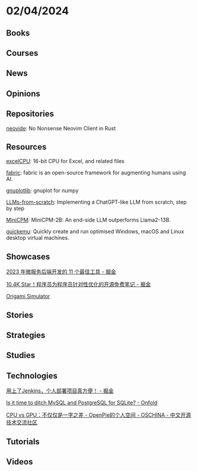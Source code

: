 # 02/04/2024

## Books

## Courses

## News

## Opinions

## Repositories
[neovide](https://github.com/neovide/neovide): No Nonsense Neovim Client in Rust

## Resources
[excelCPU](https://github.com/InkboxSoftware/excelCPU): 16-bit CPU for Excel, and related files

[fabric](https://github.com/danielmiessler/fabric): fabric is an open-source framework for augmenting humans using AI.

[gnuplotlib](https://github.com/dkogan/gnuplotlib): gnuplot for numpy

[LLMs-from-scratch](https://github.com/rasbt/LLMs-from-scratch): Implementing a ChatGPT-like LLM from scratch, step by step

[MiniCPM](https://github.com/OpenBMB/MiniCPM): MiniCPM-2B: An end-side LLM outperforms Llama2-13B.

[quickemu](https://github.com/quickemu-project/quickemu): Quickly create and run optimised Windows, macOS and Linux desktop virtual machines.

## Showcases
[2023 年微服务后端开发的 11 个最佳工具 - 掘金](https://juejin.cn/post/7277831840038502435)

[10.4K Star！程序员为程序员针对性优化的开源免费笔记 - 掘金](https://juejin.cn/post/7268314195300106281)

[Origami Simulator](https://origamisimulator.org/)

## Stories

## Strategies

## Studies

## Technologies
[用上了Jenkins，个人部署项目真方便！ - 掘金](https://juejin.cn/post/7329573732597710874)

[Is it time to ditch MySQL and PostgreSQL for SQLite? - Onfold](https://onfold.sh/blog/is-it-time-to-ditch-mysql-and-postgresql-for-sqlite)

[CPU vs GPU：不仅仅是一字之差 - OpenPie的个人空间 - OSCHINA - 中文开源技术交流社区](https://my.oschina.net/u/5944765/blog/11020020)

## Tutorials

## Videos
